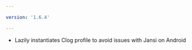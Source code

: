 ```yaml
---

version: '1.6.4'

---
```


- Lazily instantiates Clog profile to avoid issues with Jansi on Android
